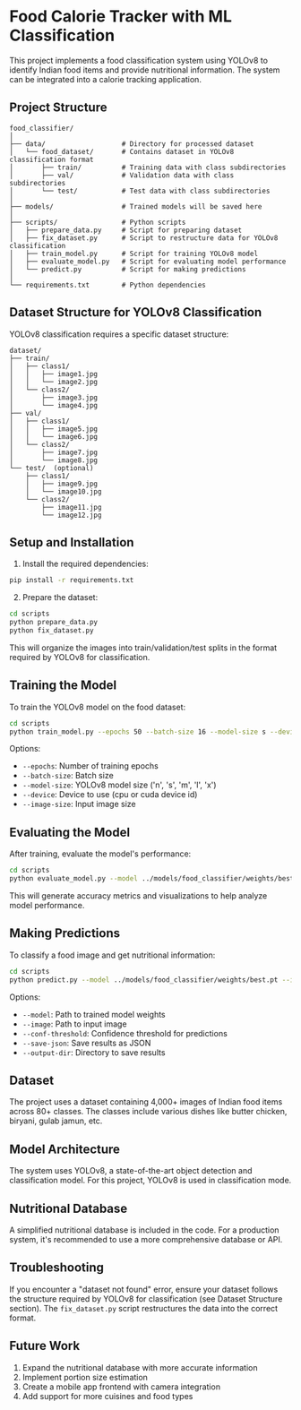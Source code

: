 # Food Calorie Tracker with ML Classification

This project implements a food classification system using YOLOv8 to identify Indian food items and provide nutritional information. The system can be integrated into a calorie tracking application.

## Project Structure

```
food_classifier/
│
├── data/                   # Directory for processed dataset
│   └── food_dataset/       # Contains dataset in YOLOv8 classification format
│       ├── train/          # Training data with class subdirectories 
│       ├── val/            # Validation data with class subdirectories
│       └── test/           # Test data with class subdirectories
│
├── models/                 # Trained models will be saved here
│
├── scripts/                # Python scripts
│   ├── prepare_data.py     # Script for preparing dataset
│   ├── fix_dataset.py      # Script to restructure data for YOLOv8 classification
│   ├── train_model.py      # Script for training YOLOv8 model
│   ├── evaluate_model.py   # Script for evaluating model performance
│   └── predict.py          # Script for making predictions
│
└── requirements.txt        # Python dependencies
```

## Dataset Structure for YOLOv8 Classification

YOLOv8 classification requires a specific dataset structure:

```
dataset/
├── train/
│   ├── class1/
│   │   ├── image1.jpg
│   │   └── image2.jpg
│   └── class2/
│       ├── image3.jpg
│       └── image4.jpg
├── val/
│   ├── class1/
│   │   ├── image5.jpg
│   │   └── image6.jpg
│   └── class2/
│       ├── image7.jpg
│       └── image8.jpg
└── test/  (optional)
    ├── class1/
    │   ├── image9.jpg
    │   └── image10.jpg
    └── class2/
        ├── image11.jpg
        └── image12.jpg
```

## Setup and Installation

1. Install the required dependencies:

```bash
pip install -r requirements.txt
```

2. Prepare the dataset:

```bash
cd scripts
python prepare_data.py
python fix_dataset.py
```

This will organize the images into train/validation/test splits in the format required by YOLOv8 for classification.

## Training the Model

To train the YOLOv8 model on the food dataset:

```bash
cd scripts
python train_model.py --epochs 50 --batch-size 16 --model-size s --device cpu
```

Options:
- `--epochs`: Number of training epochs
- `--batch-size`: Batch size
- `--model-size`: YOLOv8 model size ('n', 's', 'm', 'l', 'x')
- `--device`: Device to use (cpu or cuda device id)
- `--image-size`: Input image size

## Evaluating the Model

After training, evaluate the model's performance:

```bash
cd scripts
python evaluate_model.py --model ../models/food_classifier/weights/best.pt
```

This will generate accuracy metrics and visualizations to help analyze model performance.

## Making Predictions

To classify a food image and get nutritional information:

```bash
cd scripts
python predict.py --model ../models/food_classifier/weights/best.pt --image path/to/your/food/image.jpg
```

Options:
- `--model`: Path to trained model weights
- `--image`: Path to input image
- `--conf-threshold`: Confidence threshold for predictions
- `--save-json`: Save results as JSON
- `--output-dir`: Directory to save results

## Dataset

The project uses a dataset containing 4,000+ images of Indian food items across 80+ classes. The classes include various dishes like butter chicken, biryani, gulab jamun, etc.

## Model Architecture

The system uses YOLOv8, a state-of-the-art object detection and classification model. For this project, YOLOv8 is used in classification mode.

## Nutritional Database

A simplified nutritional database is included in the code. For a production system, it's recommended to use a more comprehensive database or API.

## Troubleshooting

If you encounter a "dataset not found" error, ensure your dataset follows the structure required by YOLOv8 for classification (see Dataset Structure section). The `fix_dataset.py` script restructures the data into the correct format.

## Future Work

1. Expand the nutritional database with more accurate information
2. Implement portion size estimation
3. Create a mobile app frontend with camera integration
4. Add support for more cuisines and food types 